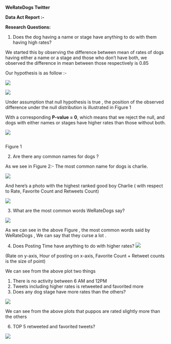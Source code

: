 ﻿**WeRateDogs Twitter**  

**Data Act Report :-**  

**Research Questions:** 

1. Does the dog having a name or stage have anything to do with them having high rates? 

We started this by observing the difference between mean of rates of dogs having either a name or a stage and those who don’t have both, we observed the difference in mean between those respectively is 0.85 

Our hypothesis is as follow :-  

![](act\_report.001.png)

![](act\_report.002.png)

Under assumption that null hypothesis is true , the position of the observed difference under the null distribution is illustrated in Figure 1 

With a corresponding **P-value =**  **0**, which means that we reject the null, and dogs with either names or stages have higher rates than those without both.  

![](act\_report.003.png)

`                                                                                `Figure 1 

2. Are there any common names for dogs ? 

As we see in Figure 2:- The most common name for dogs is charlie.  

![](act\_report.004.png)

And here’s a photo with the highest ranked good boy Charlie ( with respect to Rate, Favorite Count and Retweets Count)  

![](act\_report.005.png)

3. What are the most common words WeRateDogs say? 

![](act\_report.006.png)

As we can see in the above Figure , the most common words said by WeRateDogs , We can say  that they curse a lot .  

4. Does Posting Time have anything to do with higher rates? ![](act\_report.007.png)

(Rate on y-axis, Hour of posting on x-axis, Favorite Count + Retweet counts is the size of point)  

We can see from the above plot two things  

1. There is no activity between 6 AM and 12PM  
1. Tweets including higher rates is retweeted and favorited more 
5. Does any dog stage have more rates than the others?

![](act\_report.008.png)

We can see from the above plots that puppos are rated slightly more than the others 

6. TOP 5 retweeted and favorited tweets? 

![](act\_report.009.png)
